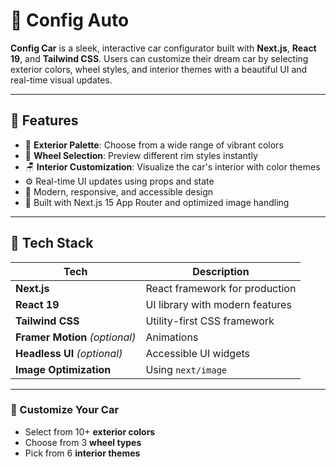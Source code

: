 
# 🚗 Config Auto

**Config Car** is a sleek, interactive car configurator built with **Next.js**, **React 19**, and **Tailwind CSS**. Users can customize their dream car by selecting exterior colors, wheel styles, and interior themes with a beautiful UI and real-time visual updates.

---

## 🎯 Features

- 🎨 **Exterior Palette**: Choose from a wide range of vibrant colors
- 🛞 **Wheel Selection**: Preview different rim styles instantly
- 🪑 **Interior Customization**: Visualize the car's interior with color themes
- ⚙️ Real-time UI updates using props and state
- 💅 Modern, responsive, and accessible design
- 🚀 Built with Next.js 15 App Router and optimized image handling

---

## 🧱 Tech Stack

| Tech         | Description                          |
|--------------|--------------------------------------|
| **Next.js**  | React framework for production       |
| **React 19** | UI library with modern features      |
| **Tailwind CSS** | Utility-first CSS framework      |
| **Framer Motion** *(optional)* | Animations         |
| **Headless UI** *(optional)* | Accessible UI widgets |
| **Image Optimization** | Using `next/image`         |

---

### 🔧 Customize Your Car
- Select from 10+ **exterior colors**
- Choose from 3 **wheel types**
- Pick from 6 **interior themes**



